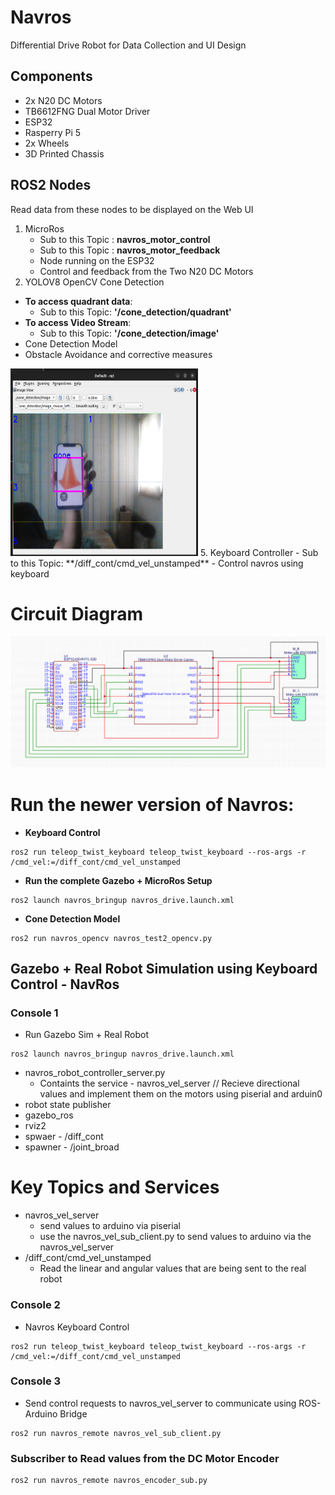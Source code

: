 # Navros
Differential Drive Robot for Data Collection and UI Design
## Components
- 2x N20 DC Motors
- TB6612FNG Dual Motor Driver
- ESP32
- Rasperry Pi 5
- 2x Wheels
- 3D Printed Chassis

## ROS2 Nodes
Read data from these nodes to be displayed on the Web UI
1. MicroRos<br>
   - Sub to this Topic : **navros_motor_control**
   - Sub to this Topic : **navros_motor_feedback**
   - Node running on the ESP32
   - Control and feedback from the Two N20 DC Motors
3. YOLOV8 OpenCV Cone Detection
- **To access quadrant data**:
   - Sub to this Topic: **'/cone_detection/quadrant'**
- **To access Video Stream**:
   - Sub to this Topic: **'/cone_detection/image'**
- Cone Detection Model
- Obstacle Avoidance and corrective measures
<img src="https://github.com/omom77/NavRos/blob/cb0c5e8dab49c8249e7086d39273cd6f7c4299f5/images/cone_detected.png" width="300" height="300"/>
5. Keyboard Controller
- Sub to this Topic: **/diff_cont/cmd_vel_unstamped**
- Control navros using keyboard

  # Circuit Diagram
  <img src="images/circuit_diagram.png" />

# Run the newer version of Navros:
- **Keyboard Control**
```
ros2 run teleop_twist_keyboard teleop_twist_keyboard --ros-args -r /cmd_vel:=/diff_cont/cmd_vel_unstamped
```
- **Run the complete Gazebo + MicroRos Setup**
```
ros2 launch navros_bringup navros_drive.launch.xml 
```
- **Cone Detection Model**
```
ros2 run navros_opencv navros_test2_opencv.py
```

## Gazebo + Real Robot Simulation using Keyboard Control - NavRos
### Console 1
- Run Gazebo Sim + Real Robot
```
ros2 launch navros_bringup navros_drive.launch.xml
```
- navros_robot_controller_server.py 
  - Containts the service - navros_vel_server // Recieve directional values and implement them on the motors using piserial and arduin0
- robot state publisher
- gazebo_ros
- rviz2
- spwaer - /diff_cont
- spawner - /joint_broad


# Key Topics and Services
- navros_vel_server
  - send values to arduino via piserial
  - use the navros_vel_sub_client.py to send values to arduino via the navros_vel_server
- /diff_cont/cmd_vel_unstamped
  - Read the linear and angular values that are being sent to the real robot

### Console 2
- Navros Keyboard Control
```
ros2 run teleop_twist_keyboard teleop_twist_keyboard --ros-args -r /cmd_vel:=/diff_cont/cmd_vel_unstamped
```
### Console 3
- Send control requests to navros_vel_server to communicate using ROS-Arduino Bridge
```
ros2 run navros_remote navros_vel_sub_client.py 
```
### Subscriber to Read values from the DC Motor Encoder
```
ros2 run navros_remote navros_encoder_sub.py
```
